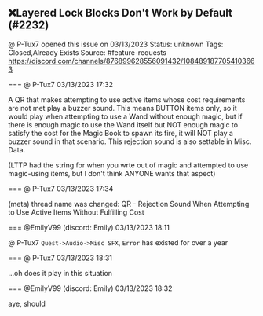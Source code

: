 ## ❌Layered Lock Blocks Don't Work by Default (#2232)
@ P-Tux7 opened this issue on 03/13/2023
Status: unknown
Tags: Closed,Already Exists
Source: #feature-requests https://discord.com/channels/876899628556091432/1084891877054103663


=== @ P-Tux7 03/13/2023 17:32

A QR that makes attempting to use active items whose cost requirements are not met play a buzzer sound. This means BUTTON items only, so it would play when attempting to use a Wand without enough magic, but if there is enough magic to use the Wand itself but NOT enough magic to satisfy the cost for the Magic Book to spawn its fire, it will NOT play a buzzer sound in that scenario. This rejection sound is also settable in Misc. Data.

(LTTP had the string for when you wrte out of magic and attempted to use magic-using items, but I don't think ANYONE wants that aspect)

=== @ P-Tux7 03/13/2023 17:34

(meta) thread name was changed: QR - Rejection Sound When Attempting to Use Active Items Without Fulfilling Cost

=== @EmilyV99 (discord: Emily) 03/13/2023 18:11

@ P-Tux7 `Quest->Audio->Misc SFX`, `Error`
has existed for over a year

=== @ P-Tux7 03/13/2023 18:31

...oh
does it play in this situation

=== @EmilyV99 (discord: Emily) 03/13/2023 18:32

aye, should
